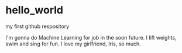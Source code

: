# hello_world
my first github respository

I'm gonna do Machine Learning for job in the soon future.
I lift weights, swim and sing for fun. I love my girlfriend, Iris, so much.
